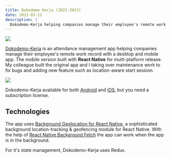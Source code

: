 ```yaml
---
title: Dokodemo Kerja (2021-2023)
date: 2023-03-21
description: |
  Dokodemo-Kerja helping companies manage their employee's remote work record with a desktop and mobile app. 
---
```


<img src="/images/projects/dokodemo-kerja-record.webp" class="h-96 w-full object-cover"/>

[Dokodemo-Kerja](https://dokodemo-kerja.com/) is an attendance management app helping companies manage their employee's remote work record with a desktop and mobile app. The mobile version built with **React Native** for multi-platform release. My colleague built the original app and I taking over maintenance work to fix bugs and adding new feature such as location-aware start session.

<img src="/images/projects/dokodemo-kerja-holding.webp" class="h-96 w-full object-cover"/>

Dokodemo-Kerja available for both [Android](https://play.google.com/store/apps/details?id=com.dokodemomobile&hl=uz&gl=US) and [iOS](https://apps.apple.com/id/app/dokodemo-kerja/id1506859201), but you need a subscription license.


## Technologies

The app uses [Background Geolocation for React Native](https://github.com/transistorsoft/react-native-background-geolocation), a sophisticated background location-tracking & geofencing module for React Native. With the help of [React Native Background Fetch](https://github.com/transistorsoft/react-native-background-fetch) the app can work when the app is in the background. 

For it's state management, Dokodemo-Kerja uses Redux. 

